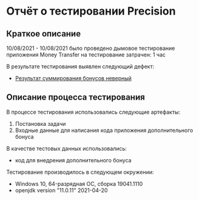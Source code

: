 # Отчёт о тестировании Precision

## Краткое описание

10/08/2021 - 10/08/2021 было проведено дымовое тестирование приложения Money Transfer на тестирование затрачен: 1 час

В результате тестирования выявлен следующий дефект:
* [Результат суммирования бонусов неверный](https://github.com/AnenkowaK/Java1.3/issues/1)





## Описание процесса тестирования


В процессе тестирования использовались следующие артефакты:
1. Постановка задачи
2. Входные данные для написания кода приложения дополнительного бонуса



В качестве тестовых данных использовались:

*  код для внедрения дополнительного бонуса

Тестирование производилось в следующем окружении:
* Windows 10, 64-разрядная ОС, сборка 19041.1110
* openjdk version "11.0.11" 2021-04-20
